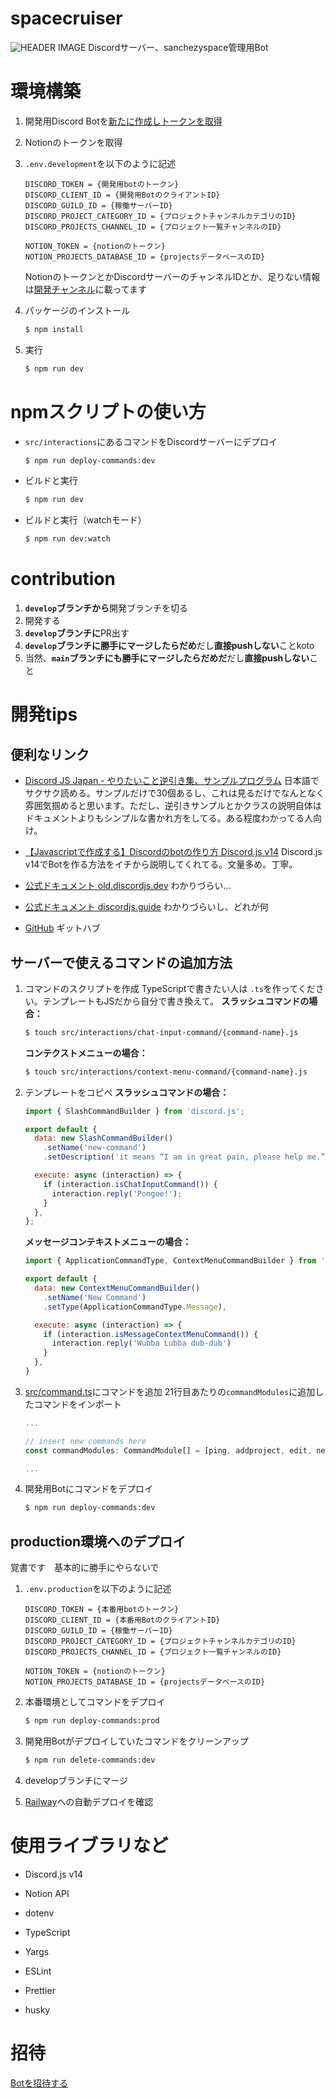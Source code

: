 # spacecruiser
![HEADER IMAGE](https://static.wikia.nocookie.net/rickandmorty/images/1/17/Ricks_ship.PNG/revision/latest?cb=20160108071357)
Discordサーバー、sanchezyspace管理用Bot

# 環境構築
1. 開発用Discord Botを[新たに作成しトークンを取得](https://www.geeklibrary.jp/counter-attack/discord-js-bot/?nab=0)
2. Notionのトークンを取得
3. `.env.development`を以下のように記述
    ```
    DISCORD_TOKEN = {開発用botのトークン}
    DISCORD_CLIENT_ID = {開発用BotのクライアントID}
    DISCORD_GUILD_ID = {稼働サーバーID}
    DISCORD_PROJECT_CATEGORY_ID = {プロジェクトチャンネルカテゴリのID}
    DISCORD_PROJECTS_CHANNEL_ID = {プロジェクト一覧チャンネルのID}

    NOTION_TOKEN = {notionのトークン}
    NOTION_PROJECTS_DATABASE_ID = {projectsデータベースのID}
    ```
    NotionのトークンとかDiscordサーバーのチャンネルIDとか、足りない情報は[開発チャンネル](https://discord.com/channels/1111117517281312827/1114946016681152663/1123150198907093105)に載ってます

4. パッケージのインストール
    ```sh
    $ npm install
    ```

5. 実行
    ```sh
    $ npm run dev
    ```

# npmスクリプトの使い方
- `src/interactions`にあるコマンドをDiscordサーバーにデプロイ
  ```sh
  $ npm run deploy-commands:dev 
  ```
- ビルドと実行
  ```sh
  $ npm run dev
  ```
- ビルドと実行（watchモード）
  ```sh
  $ npm run dev:watch
  ```

# contribution
1. **`develop`ブランチから**開発ブランチを切る
2. 開発する
3. **`develop`ブランチに**PR出す
4. **`develop`**ブランチに**勝手にマージしたらだめ**だし**直接pushしない**ことkoto
5. 当然、**`main`**ブランチにも**勝手にマージしたらだめだ**だし**直接pushしない**こと

# 開発tips

## 便利なリンク
- [Discord JS Japan - やりたいこと逆引き集、サンプルプログラム](https://scrapbox.io/discordjs-japan/%E3%82%84%E3%82%8A%E3%81%9F%E3%81%84%E3%81%93%E3%81%A8%E9%80%86%E5%BC%95%E3%81%8D%E9%9B%86)
  日本語でサクサク読める。サンプルだけで30個あるし、これは見るだけでなんとなく雰囲気掴めると思います。ただし、逆引きサンプルとかクラスの説明自体はドキュメントよりもシンプルな書かれ方をしてる。ある程度わかってる人向け。
- [【Javascriptで作成する】Discordのbotの作り方 Discord.js v14](https://www.geeklibrary.jp/counter-attack/discord-js-bot/?nab=0)
  Discord.js v14でBotを作る方法をイチから説明してくれてる。文量多め。丁寧。

- [公式ドキュメント old.discordjs.dev](https://old.discordjs.dev/#/docs/discord.js/main/general/welcome)
  わかりづらい...
- [公式ドキュメント discordjs.guide](https://discordjs.guide/)
  わかりづらいし、どれが何
- [GitHub](https://github.com/discordjs/discord.js)
  ギットハブ

## サーバーで使えるコマンドの追加方法
1. コマンドのスクリプトを作成
    TypeScriptで書きたい人は `.ts`を作ってください。テンプレートもJSだから自分で書き換えて。
    **スラッシュコマンドの場合：**
    ```sh
    $ touch src/interactions/chat-input-command/{command-name}.js
    ```
    **コンテクストメニューの場合：**
    ```sh
    $ touch src/interactions/context-menu-command/{command-name}.js
    ```
2. テンプレートをコピペ
   **スラッシュコマンドの場合：**
    ```javascript
    import { SlashCommandBuilder } from 'discord.js';

    export default {
      data: new SlashCommandBuilder()
        .setName('new-command')
        .setDescription('it means “I am in great pain, please help me.”'),

      execute: async (interaction) => {
        if (interaction.isChatInputCommand()) {
          interaction.reply('Pongoe!');
        }
      },
    };
    ```

    **メッセージコンテキストメニューの場合：**
    ```javascript
    import { ApplicationCommandType, ContextMenuCommandBuilder } from 'discord.js'

    export default {
      data: new ContextMenuCommandBuilder()
        .setName('New Command')
        .setType(ApplicationCommandType.Message),

      execute: async (interaction) => {
        if (interaction.isMessageContextMenuCommand()) {
          interaction.reply('Wubba Lubba dub-dub')
        }
      },
    }
    ```
3. [src/command.ts](src/command.ts)にコマンドを追加
    21行目あたりの`commandModules`に追加したコマンドをインポート
    ```typescript
    ...

    // insert new commands here
    const commandModules: CommandModule[] = [ping, addproject, edit, newCommand]
    
    ...
    ```
4. 開発用Botにコマンドをデプロイ
    ```sh
    $ npm run deploy-commands:dev
    ```

## production環境へのデプロイ

覚書です　基本的に勝手にやらないで
1. `.env.production`を以下のように記述
    ```
    DISCORD_TOKEN = {本番用botのトークン}
    DISCORD_CLIENT_ID = {本番用BotのクライアントID}
    DISCORD_GUILD_ID = {稼働サーバーID}
    DISCORD_PROJECT_CATEGORY_ID = {プロジェクトチャンネルカテゴリのID}
    DISCORD_PROJECTS_CHANNEL_ID = {プロジェクト一覧チャンネルのID}

    NOTION_TOKEN = {notionのトークン}
    NOTION_PROJECTS_DATABASE_ID = {projectsデータベースのID}
    ```

2. 本番環境としてコマンドをデプロイ
    ```sh
    $ npm run deploy-commands:prod
    ```
3. 開発用Botがデプロイしていたコマンドをクリーンアップ
    ```sh
    $ npm run delete-commands:dev
    ```
4. developブランチにマージ
5. [Railway](https://railway.app/project/3a862890-c117-4016-b1ff-688753a9f711/service/49ebe294-7b32-4a4e-b577-3a5d8b98ee3f)への自動デプロイを確認
   

# 使用ライブラリなど
- Discord.js v14
- Notion API
- dotenv
- TypeScript
- Yargs

- ESLint
- Prettier
- husky
# 招待
[Botを招待する](https://discord.com/api/oauth2/authorize?client_id=1116186393392193627&permissions=8&scope=bot)